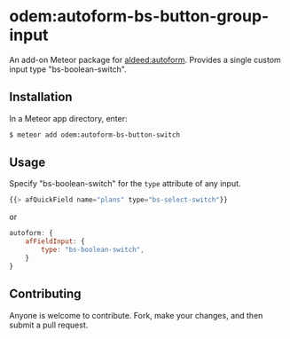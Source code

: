 odem:autoform-bs-button-group-input
=========================

An add-on Meteor package for [aldeed:autoform](https://github.com/Meteor-Community-Packages/meteor-autoform). Provides a single custom input type "bs-boolean-switch".


## Installation

In a Meteor app directory, enter:

```bash
$ meteor add odem:autoform-bs-button-switch
```

## Usage

Specify "bs-boolean-switch" for the `type` attribute of any input.

```js
{{> afQuickField name="plans" type="bs-select-switch"}}
```

or

```js
autoform: {
    afFieldInput: {
        type: "bs-boolean-switch",
    }
}
```

## Contributing

Anyone is welcome to contribute. Fork, make your changes, and then submit a pull request.